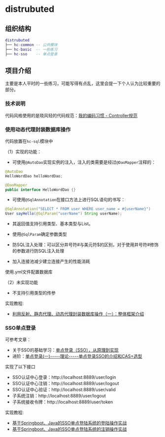 # distrubuted
## 组织结构
```lua
distrubuted
├── hc-common -- 公共模块
├── hc-basic  -- 一些练习
├── hc-sso    -- 单点登录
```
## 项目介绍
主要是本人平时的一些练习，可能写得有点乱，这里会提一下个人认为比较重要的部分。

### 技术说明
代码风格使用的是晓风轻的代码规范：[我的编码习惯 - Controller规范](https://zhuanlan.zhihu.com/p/28717374)

### 使用动态代理封装数据库操作
代码放置在`hc-sql`模块中

（1）实现的功能：

- 可使用`@AutoDao`实现实例的注入，注入的类需要是经过`@DaoMapper`注释的：
```java
@AutoDao
HelloWordDao helloWordDao;
```
```java
@DaoMapper
public interface HelloWordDao {}
```
- 可使用`@SqlAnnotation`在接口方法上进行SQL语句的书写：
```java
@SqlAnnotation("SELECT * FROM user WHERE user_name = #{userName}")
User sayHello(@SqlParam("userName") String userName);
```
- 其返回值支持引用类型、基本类型与List。

- 使用`@SqlParam`确定参数类型

- 防SQL注入处理：可以区分井号符#与美元符$的区别，对于使用井号符#修饰的参数进行防SQL注入处理

- 加入连接池减少建立连接产生的性能消耗

 使用.yml文件配置数据库

（2）未实现功能

- 不支持引用类型的传参

实现教程:
- [利用反射、静态代理、动态代理封装数据库操作（一）：整体框架介绍](https://blog.csdn.net/weixin_41973131/article/details/90050623)

### SSO单点登录
可参考文章：
- 关于SSO的基础学习：[单点登录（SSO），从原理到实现](https://cloud.tencent.com/developer/article/1166255)
- 进阶：[单点登录(一)-----理论-----单点登录SSO的介绍和CAS+选型](https://blog.csdn.net/zzq900503/article/details/54646828)

实现了以下接口
- SSO认证中心登录：http://localhost:8889/user/login
- SSO认证中心注销：http://localhost:8889/user/logout
- SSO认证中心验证：http://localhost:8889/user/valid
- 子系统注销：http://localhost:8889/user/logout
- 子系统接收令牌：http://localhost:8889/user/token

实现教程:
- [基于Springboot、Java的SSO单点登陆系统的登陆操作实战](https://blog.csdn.net/weixin_41973131/article/details/89956210)
- [基于Springboot、Java的SSO单点登陆系统的注销操作实战](https://blog.csdn.net/weixin_41973131/article/details/89960871)
